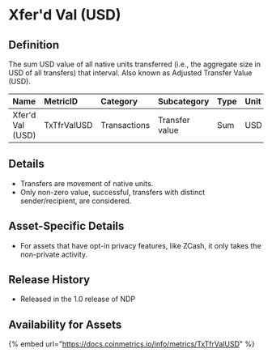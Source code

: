 # Xfer'd Val \(USD\)

## Definition

The sum USD value of all native units transferred \(i.e., the aggregate size in USD of all transfers\) that interval. Also known as Adjusted Transfer Value \(USD\).

| Name | MetricID | Category | Subcategory | Type | Unit | Interval |
| :--- | :--- | :--- | :--- | :--- | :--- | :--- |
| Xfer'd Val \(USD\) | TxTfrValUSD | Transactions | Transfer value | Sum | USD | 1 day |

## Details

* Transfers are movement of native units.
* Only non-zero value, successful, transfers with distinct sender/recipient, are considered.

## Asset-Specific Details

* For assets that have opt-in privacy features, like ZCash, it only takes the non-private activity.

## Release History

* Released in the 1.0 release of NDP

## Availability for Assets

{% embed url="https://docs.coinmetrics.io/info/metrics/TxTfrValUSD" %}

